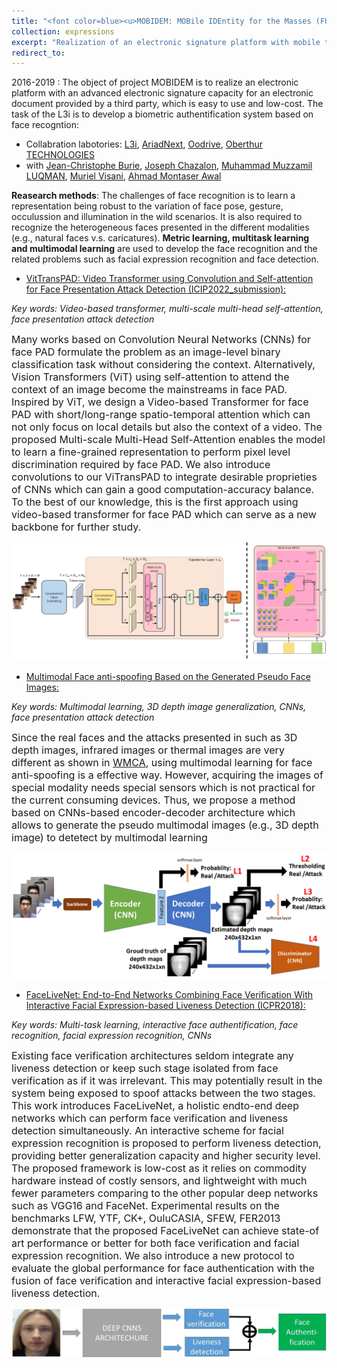 ```yaml
---
title: "<font color=blue><u>MOBIDEM: MOBile IDEntity for the Masses (FUI 21) </u></font>"
collection: expressions
excerpt: "Realization of an electronic signature platform with mobile telephone based on face recognition using deep learning at a high level of validity."
redirect_to: 
---
```


2016-2019 : The object of project MOBIDEM is to realize  an electronic platform with an advanced electronic signature capacity for an electronic document provided by a third party, which is easy to use and low-cost. The task of the L3i is to develop a biometric authentification system based on face recogntion:

- Collabration labotories: [L3i](https://l3i.univ-larochelle.fr/), [AriadNext](https://www.ariadnext.com/), [Oodrive](https://www.oodrive.com/fr/), [Oberthur TECHNOLOGIES](https://web.archive.org/web/20121124001819/http://www.oberthur.com/)
- with [Jean-Christophe Burie](https://l3i.univ-larochelle.fr/Burie-Jean-Christophe-MCF-HDR), [Joseph Chazalon](https://scholar.google.fr/citations?user=zu8wSDAAAAAJ&hl=en), [Muhammad Muzzamil LUQMAN](https://scholar.google.com/citations?user=ACfqR3UAAAAJ&hl=en), [Muriel Visani](https://pageperso.univ-lr.fr/mvisani/), [Ahmad Montaser Awal](https://scholar.google.fr/citations?user=lADqsksAAAAJ&hl=fr)

**Reasearch methods**: The challenges of face recognition is to learn a representation being robust to the variation of face pose, gesture, occulussion and illumination in the wild scenarios. It is also required to recognize the heterogeneous faces presented in the different modalities (e.g., natural faces v.s. caricatures). **Metric learning,  multitask learning and multimodal learning** are used to develop the face recognition and the related problems such as facial expression recognition and face detection. 

- [VitTransPAD: Video Transformer using Convolution and Self-attention for Face Presentation Attack Detection (ICIP2022_submission):](https://arxiv.org/pdf/2203.01562.pdf)

*Key words: Video-based transformer, multi-scale multi-head self-attention, face presentation attack detection*

<font size=3>Many works based on Convolution Neural Networks (CNNs) for face PAD formulate the problem as an image-level binary classification task without considering the context. Alternatively, Vision Transformers (ViT) using self-attention to attend the context of an image become the mainstreams in face PAD. Inspired by ViT, we design a Video-based Transformer for face PAD with short/long-range spatio-temporal attention which can not only focus on local details but also the context of a video. The proposed Multi-scale Multi-Head Self-Attention enables the model to learn a fine-grained representation to perform pixel level discrimination required by face PAD. We also introduce convolutions to our ViTransPAD to integrate desirable proprieties of CNNs which can gain a good computation-accuracy balance. To the best of our knowledge, this is the first approach using video-based transformer for face PAD which can serve as a new backbone for further study.</font>


![avatar](/images/vittranspad.png)

- [Multimodal Face anti-spoofing Based on the Generated Pseudo Face Images:]()

*Key words: Multimodal learning, 3D depth image generalization, CNNs, face presentation attack detection*

<font size=3>Since the real faces and the attacks presented in such as 3D depth images, infrared images or thermal images are very different as shown in <a href="https://www.idiap.ch/en/dataset/wmca" title="WMCA">WMCA</a>, using multimodal learning for face anti-spoofing is a effective way. However, acquiring the images of special modality needs special sensors which is not practical for the current consuming devices. Thus, we propose a method based on CNNs-based encoder-decoder architecture which allows to generate the pseudo multimodal images (e.g., 3D depth image) to detetect by multimodal learning  </font>


![avatar](/images/MultimodalFAS.png)

- [FaceLiveNet: End-to-End Networks Combining Face Verification With Interactive Facial Expression-based Liveness Detection (ICPR2018):](https://www.researchgate.net/profile/Zuheng-Ming/publication/325229686_FaceLiveNet_End-to-End_Face_Verification_Networks_Combining_With_Interactive_Facial_Expression-based_Liveness_Detection/links/5aff47b5aca2720ba095e75d/FaceLiveNet-End-to-End-Face-Verification-Networks-Combining-With-Interactive-Facial-Expression-based-Liveness-Detection.pdf)

*Key words: Multi-task learning, interactive face authentification, face recognition, facial expression recognition, CNNs*

<font size=3>Existing face verification architectures seldom integrate any liveness detection or keep such stage isolated from face verification as if it was irrelevant. This may potentially result in the system being exposed to spoof attacks between the two stages. This work introduces FaceLiveNet, a holistic endto-end deep networks which can perform face verification and liveness detection simultaneously. An interactive scheme for facial expression recognition is proposed to perform liveness detection, providing better generalization capacity and higher security level. The proposed framework is low-cost as it relies on commodity hardware instead of costly sensors, and lightweight with much fewer parameters comparing to the other popular deep networks such as VGG16 and FaceNet. Experimental results on the benchmarks LFW, YTF, CK+, OuluCASIA, SFEW, FER2013 demonstrate that the proposed FaceLiveNet can achieve state-of art performance or better for both face verification and facial expression recognition. We also introduce a new protocol to evaluate the global performance for face authentication with the fusion of face verification and interactive facial expression-based liveness detection.</font>


![avatar](/images/Fig1.jpg)
   




